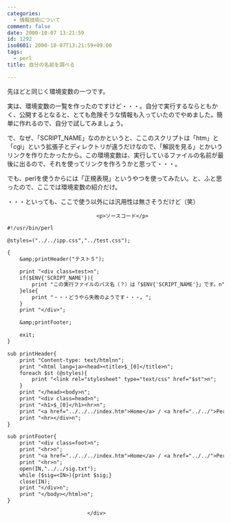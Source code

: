 ```yaml
---
categories:
  - 情報技術について
comment: false
date: 2000-10-07 13:21:59
id: 1292
iso8601: 2000-10-07T13:21:59+09:00
tags:
  - perl
title: 自分の名前を調べる

---
```


<div class="entry-body">
                                 <p>先ほどと同じく環境変数の一つです。 </p>

<p>実は、環境変数の一覧を作ったのですけど・・・。自分で実行するならともかく、公開するとなると、とても危険そうな情報も入っていたのでやめました。簡単に作れるので、自分で試してみましょう。 </p>

<p>で、なぜ、「SCRIPT_NAME」なのかというと、ここのスクリプトは「htm」と「cgi」という拡張子とディレクトリが違うだけなので、「解説を見る」とかいうリンクを作りたかったから。この環境変数は、実行しているファイルの名前が最後に出るので、それを使ってリンクを作ろうかと思って・・・。 </p>

<p>でも、perlを使うからには「正規表現」というやつを使ってみたい。と、ふと思ったので、ここでは環境変数の紹介だけ。 </p>

<p>・・・といっても、ここで使う以外には汎用性は無さそうだけど（笑）</p>
                              
                                 <p>ソースコード</p>

```default
#!/usr/bin/perl

@styles=("../../ipp.css","../test.css");

{
    &amp;printHeader("テスト５");

    print "<div class=test>n";
    if($ENV{'SCRIPT_NAME'}){
        print "この実行ファイルのパス名（？）は「$ENV{'SCRIPT_NAME'}」です。n";
    }else{
        print "・・・どうやら失敗のようです・・・。";
    }
    print "</div>";

    &amp;printFooter;

    exit;
}

sub printHeader{
    print "Content-type: text/htmlnn";
    print "<html lang=ja><head><title>$_[0]</title>n";
    foreach $st (@styles){
        print "<link rel="stylesheet" type="text/css" href="$st">n";
    }
    print "</head><body>n";
    print "<div class=head>n";
    print "<h1>$_[0]</h1><hr>n";
    print "<a href="../../../index.htm">Home</a> / <a href="../../">Perl</a> / <a href="../">TestCGI Index</a>n";
    print "<hr></div>n";
}

sub printFooter{
    print "<div class=foot>n";
    print "<hr>n";
    print "<a href="../../../index.htm">Home</a> / <a href="../../">Perl</a> / <a href="../">TestCGI Index</a>n";
    print "<hr>n";
    open(IN,"../../sig.txt");
    while ($sig=<IN>){print $sig;}
    close(IN);
    print "</div>n";
    print "</body></html>n";
}
```
                              </div>    	